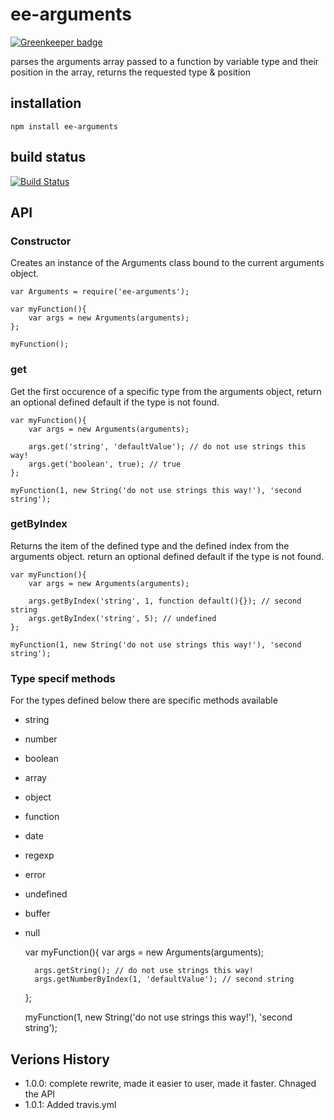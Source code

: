 # ee-arguments

[![Greenkeeper badge](https://badges.greenkeeper.io/eventEmitter/ee-arguments.svg)](https://greenkeeper.io/)

parses the arguments array passed to a function by variable type and their position in the array, returns the requested type & position

## installation

	npm install ee-arguments


## build status

[![Build Status](https://travis-ci.org/eventEmitter/ee-argv.png?branch=master)](https://travis-ci.org/eventEmitter/ee-arguments)


## API

### Constructor

Creates an instance of the Arguments class bound to the current arguments object.

	var Arguments = require('ee-arguments');

	var myFunction(){
		var args = new Arguments(arguments);
	};

	myFunction();

### get

Get the first occurence of a specific type from the arguments object, return an optional defined default if the type is not found.


	var myFunction(){
		var args = new Arguments(arguments);

        args.get('string', 'defaultValue'); // do not use strings this way!
        args.get('boolean', true); // true
	};

	myFunction(1, new String('do not use strings this way!'), 'second string');




### getByIndex

Returns the item of the defined type and the defined index from the arguments object. return an optional defined default if the type is not found.


	var myFunction(){
		var args = new Arguments(arguments);

        args.getByIndex('string', 1, function default(){}); // second string
        args.getByIndex('string', 5); // undefined
	};

	myFunction(1, new String('do not use strings this way!'), 'second string');


### Type specif methods

For the types defined below there are specific methods available

- string
- number
- boolean
- array
- object
- function
- date
- regexp
- error
- undefined
- buffer
- null


	var myFunction(){
		var args = new Arguments(arguments);

        args.getString(); // do not use strings this way!
        args.getNumberByIndex(1, 'defaultValue'); // second string
	};

	myFunction(1, new String('do not use strings this way!'), 'second string');



## Verions History

- 1.0.0: complete rewrite, made it easier to user, made it faster. Chnaged the API
- 1.0.1: Added travis.yml